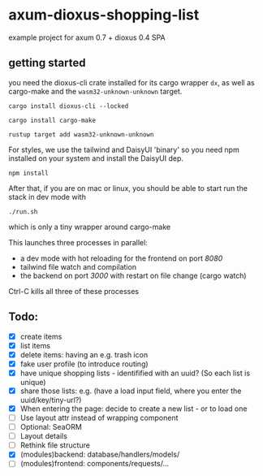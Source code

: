 # axum-dioxus-shopping-list
example project for axum 0.7 + dioxus 0.4 SPA

## getting started
you need the dioxus-cli crate installed for its cargo wrapper `dx`,
as well as cargo-make and the `wasm32-unknown-unknown` target.

```shell
cargo install dioxus-cli --locked
```

```shell
cargo install cargo-make
```

```shell
rustup target add wasm32-unknown-unknown
```

For styles, we use the tailwind and DaisyUI 'binary' so you need npm installed on your system and install the DaisyUI dep. 

```shell
npm install
```

After that, if you are on mac or linux, you should be able to start run the stack in dev mode with

```shell
./run.sh
```
which is only a tiny wrapper around cargo-make

This launches three processes in parallel: 
* a dev mode with hot reloading for the frontend on port *8080*
* tailwind file watch and compilation
* the backend on port *3000* with restart on file change (cargo watch)

Ctrl-C kills all three of these processes


## Todo:

- [x] create items
- [x] list items
- [x] delete items: having an e.g. trash icon
- [x] fake user profile (to introduce routing)
- [x] have unique shopping lists - identifified with an uuid? (So each list is unique)
- [x] share those lists: e.g. (have a load input field, where you enter the uuid/key/tiny-url?)
- [x] When entering the page: decide to create a new list - or to load one
- [ ] Use layout attr instead of wrapping component
- [ ] Optional: SeaORM
- [ ] Layout details
- [ ] Rethink file structure
- [x] (modules)backend: database/handlers/models/
- [ ] (modules)frontend: components/requests/...
